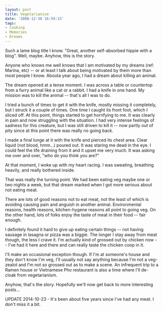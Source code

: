 ```yaml
---
layout: post
title: Vegetarianism
date: '2008-12-30 16:59:15'
tags:
- Cooking
- Memories
- Dreams
---
```


Such a lame blog title I know. "Great, another self-absorbed hippie with a blog". Well, maybe. Anyhow, this is the story.

Anyone who knows me well knows that I am motivated by my dreams (ref: Marina, etc) -- or at least I talk about being motivated by them more than most people I know. Abouta year ago, I had a dream about killing an animal.

The dream opened at a tense moment. I was across a table or countertop from a furry animal like a cat or a rabbit. I had a knife in one hand. My mission was to kill the animal -- that's all I was to do.

I tried a bunch of times to get it with the knife, mostly missing it completely, but I struck it a couple of times. One time I caught its front foot, which I sliced off. At this point, things started to get horrifying to me. It was clearly in pain and now struggling with the situation. I had very intense feelings of sadness for this creature, but I was still driven to kill it -- now partly out of pity since at this point there was really no going back.

I made a final lunge at it with the knife and pierced its chest area. Clear liquid (not blood, hmm...) poured out. It was staring me dead in the eye. I could feel the life draining from it and it upset me very much. It was asking me over and over, "who do you think you are?"

At that moment, I woke up with my heart racing. I was sweating, breathing heavily, and really bothered inside.

That was really the turning point. We had been eating veg maybe one or two nights a week, but that dream marked when I got more serious about not eating meat.

There are lots of good reasons not to eat meat, not the least of which is avoiding causing pain and anguish in another animal. Environmental reasons, health reasons, kitchen-hygene reasons all point to going veg. On the other hand, lots of folks enjoy the taste of meat in their food -- fair enough.

I definitely found it hard to give up eating certain things -- not having sausage in lasagna or pizza was a biggie. The longer I stay away from meat though, the less I crave it. I'm actually kind of grossed out by chicken now -- I've had it here and there and can really taste the chicken coop in it.

I'll make an occasional exception though. If I'm at someone's house and they don't know I'm veg, I'll usually not say anything because I'm not a veg-zealot and I'm not _so_ grossed out as to make a scene. An infrequent trip to a Ramen house or Vietnamese Pho restaurant is also a time where I'll de-cloak from vegetarianism.

Anyhow, that's the story. Hopefully we'll now get back to more interesting posts...

UPDATE 2014-10-23 - It's been about five years since I've had any meat. I don't miss it a bit.
